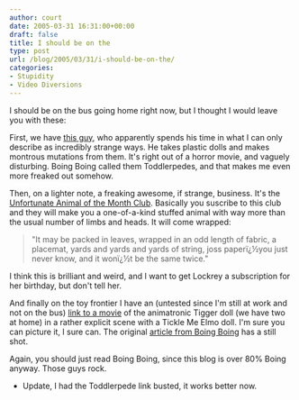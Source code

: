 ```yaml
---
author: court
date: 2005-03-31 16:31:00+00:00
draft: false
title: I should be on the
type: post
url: /blog/2005/03/31/i-should-be-on-the/
categories:
- Stupidity
- Video Diversions
---
```


I should be on the bus going home right now, but I thought I would leave you with these:

First, we have [this guy](http://www.beinart.com.au/page/page/544347.htm), who apparently spends his time in what I can only describe as incredibly strange ways.  He takes plastic dolls and makes montrous mutations from them.  It's right out of a horror movie, and vaguely disturbing.  Boing Boing called them Toddlerpedes, and that makes me even more freaked out somehow.

Then, on a lighter note, a freaking awesome, if strange, business.  It's the [Unfortunate Animal of the Month Club](http://www.morbidtendencies.com/botmc-details.html).  Basically you suscribe to this club and they will make you a one-of-a-kind stuffed animal with way more than the usual number of limbs and heads.  It will come wrapped:


<blockquote>"It may be packed in leaves, wrapped in an odd length of fabric, a placemat, yards and yards and yards of string, joss paperï¿½you just never know, and it wonï¿½t be the same twice."</blockquote>


I think this is brilliant and weird, and I want to get Lockrey a subscription for her birthday, but don't tell her.

And finally on the toy frontier I have an (untested since I'm still at work and not on the bus) [link to a movie](http://www.mekhaye.net/mekhaye/images/tigger.wmv) of the animatronic Tigger doll (we have two at home) in a rather explicit scene with a Tickle Me Elmo doll.  I'm sure you can picture it, I sure can.  The original [article from Boing Boing](http://www.boingboing.net/2005/03/25/tigger_boning_tickle.html) has a still shot.

Again, you should just read Boing Boing, since this blog is over 80% Boing anyway.  Those guys rock.

* Update, I had the Toddlerpede link busted, it works better now.

